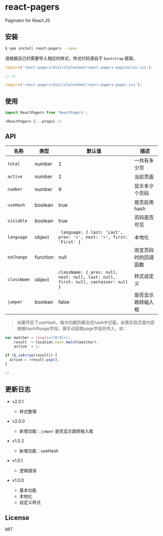 # react-pagers
Paginator for React.JS

## 安装
```bash
$ npm install react-pagers --save
```
请根据自己的需要导入相应的样式，样式代码源自于 `bootstrap` 框架。

```js
require('react-pagers/dist/stylesheet/react-pagers-pagination.css');

// or

require('react-pagers/dist/stylesheet/react-pagers-pager.css');
```

## 使用
```js
import ReactPagers from 'ReactPagers';

<ReactPagers {...props} />
```

## API

| 名称 | 类型 | 默认值 | 描述 |
| ---- | ---- | ---- | --- |
| `total` | number | 1 | 一共有多少页 |
| `active` | number | 1 | 当前页面 |
| `number` | number | 9 | 显示多少个页码 |
| `useHash` | boolean | true | 是否启用hash |
| `visiable` | boolean | true | 页码是否可见 |
| `language` | object | ` language: { last: 'Last', prev: '«', next: '»', first: 'First' }` | 本地化 |
| `onChange` | function | null | 改变页码时的回调函数 |
| `className` | object | `className: { prev: null, next: null, last: null, first: null, container: null }` | 样式自定义 |
| `jumper` | boolean | false | 是否显示跳转输入框 |

> 如果开启了useHash，每次的翻页都会在hash中记载，如需实现页面内容根据hash中page字段，需手动获取page字段并传入，如：

```js
var matcher = /page\=([0-9]+)/,
    result  = location.hash.match(matcher),
    active  = 1;

if ($.isArray(result)) {
  active = +result.pop();
}

// ...
```

## 更新日志
- v2.0.1
  + 样式整理

- v2.0.0
  + 新增功能：`jumper` 是否显示跳转输入框

- v1.0.2
  + 新增功能：useHash

- v1.0.1
  + 逻辑错误

- v1.0.0
  + 基本功能
  + 本地化
  + 自定义样式

## License
MIT
